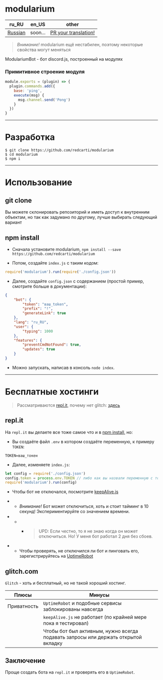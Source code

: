 # modularium

| **ru_RU** | **en_US** | other |
| --- | --- | ---|
| [Russian](https://github.com/redcarti/modularium/blob/master/readme.md) | soon... | [PR your translation!](https://github.com/redcarti/modularium/pulls) |

> *Внимание!* modularium ещё нестабилен, поэтому некоторые свойства могут меняться

ModulariumBot - бот discord.js, построенный на модулях

### Примитивное строение модуля
```js
module.exports = (plugin) => {
  plugin.commands.add({
    base: 'ping',
    execute(msg) {
      msg.channel.send('Pong')
    }
  })
}
```

___
# Разработка
```
$ git clone https://github.com/redcarti/modularium
$ cd modularium
$ npm i
```
___

# Использование

## git clone

Вы можете склонировать репозиторий и иметь доступ к внутренним объектам, но так как задумано по другому, лучше выбирать следующий вариант

## npm install

- Сначала установите modularium, `npm install --save https://github.com/redcarti/modularium`

- Потом, создайте `index.js` с таким кодом:

```js
require('modularium').run(require('./config.json'))
```

- Далее, создайте `config.json` с содержанием (простой пример, смотрите больше в документации):
```json
{
    "bot": {
        "token": "ваш_token",
        "prefix": "!",
        "generateLink": true
    },
    "lang": "ru_RU",
    "user": {
        "typing": 1000
    },
    "features": {
        "preventCmdNotFound": true,
        "updates": true
    }
}
```

- Можно запускать, написав в консоль `node index`.

___

# Бесплатные хостинги

> Рассматриваются [repl.it](https://repl.it), почему нет glitch: [здесь](#glitchcom)

## repl.it

На `repl.it` вы делаете все тоже самое что и в [npm install](#npm-install), но:

- Вы создаёте файл `.env` в котором создаёте переменную, к примеру `TOKEN`:

```
TOKEN=ваш_токен
```

- Далее, изменяете `index.js`:

```js
let config = require('./config.json')
config.token = process.env.TOKEN // либо как вы назвали переменную с токеном
require('modularium').run(config)
```

- Чтобы бот не отключался, посмотрите [keepAlive.js](examples/keepAlive.js)

- - *Внимание!* Бот может отключиться, хоть и стоит тайминг в 10 секунд! Экспериментируйте со значением времени.

- - - > UPD: Если честно, то я не знаю когда он может отключиться. Но! У меня бот работал 2 дня без сбоев.

- - Чтобы проверять, не отключился ли бот и пинговать его, зарегистрируйтесь на [UptimeRobot](https://uptimerobot.com)

## glitch.com

`Glitch` - хоть и бесплатный, но не такой хороший хостинг.

| Плюсы | Минусы |
| --- | --- |
| Приватность | `UptimeRobot` и подобные сервисы заблокированы навсегда |
| | `keepAlive.js` не работает (по крайней мере пока я тестировал) |
| | Чтобы бот был активным, нужно всегда подавать запросы или держать открытой вкладку |

## Заключение

Проще создать бота на `repl.it` и проверять его в `UptimeRobot`.
